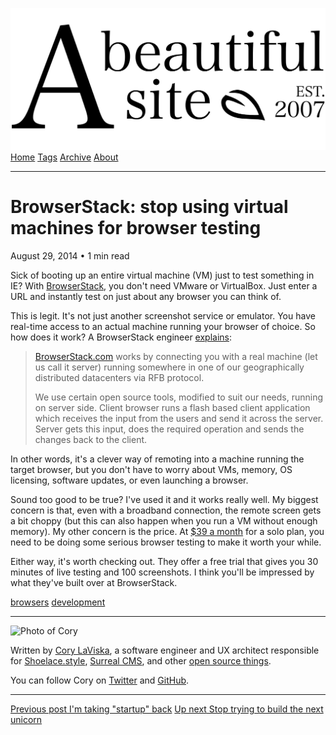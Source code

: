 <a href="../../index.html" class="header-link"><img src="../../images/logos/wordmark.svg" alt="A Beautiful Site" class="wordmark" /></a> <a href="../../index.html" class="nav-item">Home</a> <a href="../../tags/index.html" class="nav-item">Tags</a> <a href="../index.html" class="nav-item">Archive</a> <a href="../../about/index.html" class="nav-item">About</a>

------------------------------------------------------------------------

BrowserStack: stop using virtual machines for browser testing
=============================================================

August 29, 2014 • 1 min read

Sick of booting up an entire virtual machine (VM) just to test something in IE? With [BrowserStack](http://www.browserstack.com/), you don't need VMware or VirtualBox. Just enter a URL and instantly test on just about any browser you can think of.

This is legit. It's not just another screenshot service or emulator. You have real-time access to an actual machine running your browser of choice. So how does it work? A BrowserStack engineer [explains](http://www.quora.com/Web-Browsers/How-is-browserstack-com-implemented-How-does-it-emulate-various-browsers-within-a-single-browser):

> [BrowserStack.com](http://browserstack.com/) works by connecting you with a real machine (let us call it server) running somewhere in one of our geographically distributed datacenters via RFB protocol.
>
> We use certain open source tools, modified to suit our needs, running on server side. Client browser runs a flash based client application which receives the input from the users and send it across the server. Server gets this input, does the required operation and sends the changes back to the client.

In other words, it's a clever way of remoting into a machine running the target browser, but you don't have to worry about VMs, memory, OS licensing, software updates, or even launching a browser.

Sound too good to be true? I've used it and it works really well. My biggest concern is that, even with a broadband connection, the remote screen gets a bit choppy (but this can also happen when you run a VM without enough memory). My other concern is the price. At [$39 a month](https://www.browserstack.com/pricing) for a solo plan, you need to be doing some serious browser testing to make it worth your while.

Either way, it's worth checking out. They offer a free trial that gives you 30 minutes of live testing and 100 screenshots. I think you'll be impressed by what they've built over at BrowserStack.

<a href="../../tags/browsers/index.html" class="post-tag">browsers</a> <a href="../../tags/development/index.html" class="post-tag">development</a>

------------------------------------------------------------------------

<img src="http://0.gravatar.com/avatar/bf1b3b95fd5b096a3592247c29667b33?s=512" alt="Photo of Cory" class="avatar avatar-small" />

Written by [Cory LaViska](../../index-4.html), a software engineer and UX architect responsible for [Shoelace.style](https://shoelace.style/), [Surreal CMS](https://www.surrealcms.com/), and other [open source things](https://github.com/claviska).

You can follow Cory on [Twitter](https://twitter.com/claviska) and [GitHub](https://github.com/claviska).

------------------------------------------------------------------------

<a href="../im-taking-startup-back/index.html" class="post-nav-previous"><span class="small">Previous post</span> I'm taking "startup" back</a> <a href="../stop-trying-to-build-the-next-unicorn/index.html" class="post-nav-next"><span class="small">Up next</span> Stop trying to build the next unicorn</a>
